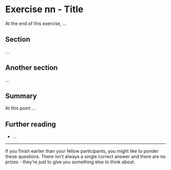 # Exercise nn - Title

At the end of this exercise, ...

## Section

...

## Another section

...

## Summary

At this point ...

## Further reading

* ...

---

If you finish earlier than your fellow participants, you might like to ponder these questions. There isn't always a single correct answer and there are no prizes - they're just to give you something else to think about.
